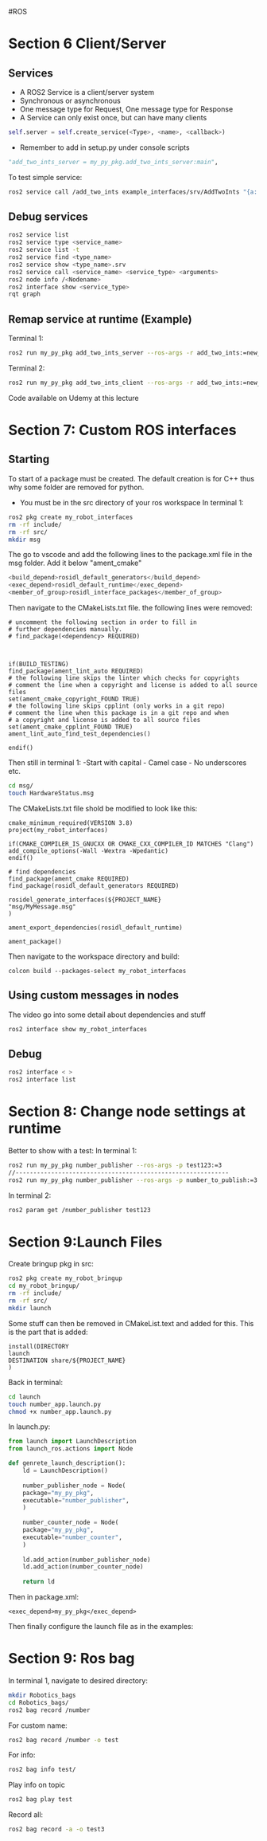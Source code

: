 #ROS
# Section 6 Client/Server

## Services
- A ROS2 Service is a client/server system
- Synchronous or asynchronous
- One message type for Request, One message type for Response
- A Service can only exist once, but can have many clients
```python
self.server = self.create_service(<Type>, <name>, <callback>)
```
- Remember to add in setup.py under console scripts
```python
"add_two_ints_server = my_py_pkg.add_two_ints_server:main",  
```
To test simple service:
```bash
ros2 service call /add_two_ints example_interfaces/srv/AddTwoInts "{a: 3, b: 4}"
```

## Debug services
```bash
ros2 service list
ros2 service type <service_name>
ros2 service list -t 
ros2 service find <type_name>
ros2 service show <type_name>.srv
ros2 service call <service_name> <service_type> <arguments>
ros2 node info /<Nodename>
ros2 interface show <service_type>
rqt graph
```
## Remap service at runtime (Example)
Terminal 1:
```bash
ros2 run my_py_pkg add_two_ints_server --ros-args -r add_two_ints:=new_name
```
Terminal 2:
```bash
ros2 run my_py_pkg add_two_ints_client --ros-args -r add_two_ints:=new_name
```

Code available on Udemy at this lecture

# Section 7: Custom ROS interfaces
## Starting
To start of a package must be created. The default creation is for C++ thus why some folder are removed for python. 
- You must be in the src directory of your ros workspace
In terminal 1:
```bash
ros2 pkg create my_robot_interfaces
rm -rf include/
rm -rf src/
mkdir msg
```
The go to vscode and add the following lines to the package.xml file in the msg folder. Add it below "ament_cmake"
```python
<build_depend>rosidl_default_generators</build_depend>
<exec_depend>rosidl_default_runtime</exec_depend>
<member_of_group>rosidl_interface_packages</member_of_group>
```
Then navigate to the CMakeLists.txt file. the following lines were removed:
```
# uncomment the following section in order to fill in
# further dependencies manually.
# find_package(<dependency> REQUIRED)

  

if(BUILD_TESTING)
find_package(ament_lint_auto REQUIRED)
# the following line skips the linter which checks for copyrights
# comment the line when a copyright and license is added to all source files
set(ament_cmake_copyright_FOUND TRUE)
# the following line skips cpplint (only works in a git repo)
# comment the line when this package is in a git repo and when
# a copyright and license is added to all source files
set(ament_cmake_cpplint_FOUND TRUE)
ament_lint_auto_find_test_dependencies()

endif()
```
Then still in terminal 1:
	-Start with capital
	- Camel case
	- No underscores etc.
```bash
cd msg/
touch HardwareStatus.msg
```
The CMakeLists.txt file shold be modified to look like this:
```
cmake_minimum_required(VERSION 3.8)
project(my_robot_interfaces)

if(CMAKE_COMPILER_IS_GNUCXX OR CMAKE_CXX_COMPILER_ID MATCHES "Clang")
add_compile_options(-Wall -Wextra -Wpedantic)
endif()

# find dependencies
find_package(ament_cmake REQUIRED)
find_package(rosidl_default_generators REQUIRED)

rosidel_generate_interfaces(${PROJECT_NAME}
"msg/MyMessage.msg"
)

ament_export_dependencies(rosidl_default_runtime)
  
ament_package()
```
Then navigate to the workspace directory and build:
```
colcon build --packages-select my_robot_interfaces
```
## Using custom messages in nodes
The video go into some detail about dependencies and stuff
```bash
ros2 interface show my_robot_interfaces
```

## Debug
```bash
ros2 interface < >
ros2 interface list
```
# Section 8: Change node settings at runtime

Better to show with a test:
In terminal 1:
```bash
ros2 run my_py_pkg number_publisher --ros-args -p test123:=3
//------------------------------------------------------------
ros2 run my_py_pkg number_publisher --ros-args -p number_to_publish:=3 -p publish_frequency:=4.5
```
In terminal 2:
```bash
ros2 param get /number_publisher test123
```
# Section 9:Launch Files
Create bringup pkg in src:
```bash
ros2 pkg create my_robot_bringup
cd my_robot_bringup/
rm -rf include/
rm -rf src/
mkdir launch
```
Some stuff can then be removed in CMakeList.text and added for this. This is the part that is added:
```
install(DIRECTORY
launch
DESTINATION share/${PROJECT_NAME}
)
```
Back in terminal:
```bash
cd launch
touch number_app.launch.py
chmod +x number_app.launch.py
```
In launch.py:
```python
from launch import LaunchDescription
from launch_ros.actions import Node

def genrete_launch_description():
	ld = LaunchDescription()
	
	number_publisher_node = Node(
	package="my_py_pkg",
	executable="number_publisher",
	)
	
	number_counter_node = Node(
	package="my_py_pkg",
	executable="number_counter",
	)
	
	ld.add_action(number_publisher_node)
	ld.add_action(number_counter_node)
	
	return ld
```
Then in package.xml:
```
<exec_depend>my_py_pkg</exec_depend>
```
Then finally configure the launch file as in the examples:
# Section 9: Ros bag
In terminal 1, navigate to desired directory:
```bash
mkdir Robotics_bags
cd Robotics_bags/
ros2 bag record /number
```
For custom name:
```bash
ros2 bag record /number -o test
```
For info:
```bash
ros2 bag info test/
```
Play info on topic
```bash
ros2 bag play test
```
Record all:
```bash
ros2 bag record -a -o test3
```
